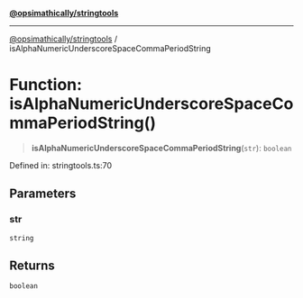 [**@opsimathically/stringtools**](../README.md)

***

[@opsimathically/stringtools](../README.md) / isAlphaNumericUnderscoreSpaceCommaPeriodString

# Function: isAlphaNumericUnderscoreSpaceCommaPeriodString()

> **isAlphaNumericUnderscoreSpaceCommaPeriodString**(`str`): `boolean`

Defined in: stringtools.ts:70

## Parameters

### str

`string`

## Returns

`boolean`
